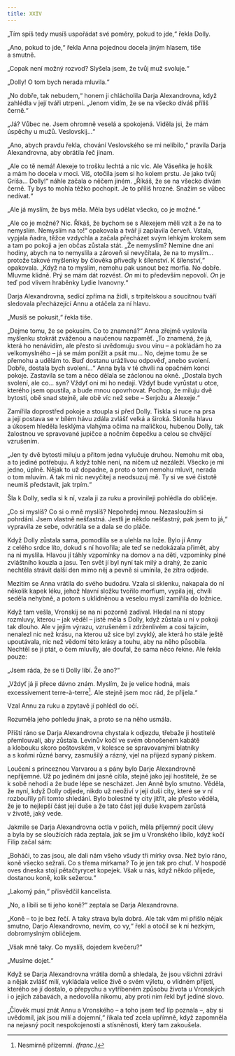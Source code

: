 ```yaml
---
title: XXIV
---
```


„Tím spíš tedy musíš uspořádat své poměry, pokud to jde,“ řekla Dolly.

„Ano, pokud to jde,“ řekla Anna pojednou docela jiným hlasem, tiše a smutně.

„Copak není možný rozvod? Slyšela jsem, že tvůj muž svoluje.“

„Dolly! O tom bych nerada mluvila.“

„No dobře, tak nebudem,“ honem ji chlácholila Darja Alexandrovna, když zahlédla v její tváři utrpení. „Jenom vidím, že se na všecko díváš příliš černě.“

„Já? Vůbec ne. Jsem ohromně veselá a spokojená. Viděla jsi, že mám úspěchy u mužů. Veslovskij…“

„Ano, abych pravdu řekla, chování Veslovského se mi nelíbilo,“ pravila Darja Alexandrovna, aby obrátila řeč jinam.

„Ale co tě nemá! Alexeje to trošku lechtá a nic víc. Ale Váseňka je hošík a mám ho docela v moci. Víš, otočila jsem si ho kolem prstu. Je jako tvůj Gríša… Dolly!“ náhle začala o něčem jiném. „Říkáš, že se na všecko dívám černě. Ty bys to mohla těžko pochopit. Je to příliš hrozné. Snažím se vůbec nedívat.“

„Ale já myslím, že bys měla. Měla bys udělat všecko, co je možné.“

„Ale co je možné? Nic. Říkáš, že bychom se s Alexejem měli vzít a že na to nemyslím. Nemyslím na to!“ opakovala a tvář jí zaplavila červeň. Vstala, vypjala ňadra, těžce vzdychla a začala přecházet svým lehkým krokem sem a tam po pokoji a jen občas zůstala stát. „Že nemyslím? Nemine dne ani hodiny, abych na to nemyslila a zároveň si nevyčítala, že na to myslím… protože takové myšlenky by člověka přivedly k šílenství. K šílenství,“ opakovala. „Když na to myslím, nemohu pak usnout bez morfia. No dobře. Mluvme klidně. Prý se mám dát rozvést. _On_ mi to především nepovolí. _On_ je teď pod vlivem hraběnky Lydie Ivanovny.“

Darja Alexandrovna, sedící zpříma na židli, s trpitelskou a soucitnou tváří sledovala přecházející Annu a otáčela za ní hlavu.

„Musíš se pokusit,“ řekla tiše.

„Dejme tomu, že se pokusím. Co to znamená?“ Anna zřejmě vyslovila myšlenku stokrát zváženou a naučenou nazpaměť. „To znamená, že já, která ho nenávidím, ale přesto si uvědomuju svou vinu – a pokládám ho za velkomyslného – já se mám ponížit a psát mu… No, dejme tomu že se přemohu a udělám to. Buď dostanu urážlivou odpověď, anebo svolení. Dobře, dostala bych svolení…“ Anna byla v té chvíli na opačném konci pokoje. Zastavila se tam a něco dělala se záclonou na okně. „Dostala bych svolení, ale co… syn? Vždyť oni mi ho nedají. Vždyť bude vyrůstat u otce, kterého jsem opustila, a bude mnou opovrhovat. Pochop, že miluju dvě bytosti, obě snad stejně, ale obě víc než sebe – Serjožu a Alexeje.“

Zamířila doprostřed pokoje a stoupla si před Dolly. Tiskla si ruce na prsa a její postava se v bílém hávu zdála zvlášť velká a široká. Sklonila hlavu a úkosem hleděla lesklýma vlahýma očima na maličkou, hubenou Dolly, tak žalostnou ve spravované jupičce a nočním čepečku a celou se chvějící vzrušením.

„Jen ty dvě bytosti miluju a přitom jedna vylučuje druhou. Nemohu mít oba, a to jediné potřebuju. A když tohle není, na ničem už nezáleží. Všecko je mi jedno, úplně. Nějak to už dopadne, a proto o tom nemohu mluvit, nerada o tom mluvím. A tak mi nic nevyčítej a neodsuzuj mě. Ty si ve své čistotě neumíš představit, jak trpím.“

Šla k Dolly, sedla si k ní, vzala ji za ruku a provinileji pohlédla do obličeje.

„Co si myslíš? Co si o mně myslíš? Nepohrdej mnou. Nezasloužím si pohrdání. Jsem vlastně nešťastná. Jestli je někdo nešťastný, pak jsem to já,“ vypravila ze sebe, odvrátila se a dala se do pláče.

Když Dolly zůstala sama, pomodlila se a ulehla na lože. Bylo jí Anny z celého srdce líto, dokud s ní hovořila; ale teď se nedokázala přimět, aby na ni myslila. Hlavou jí táhly vzpomínky na domov a na děti, vzpomínky plné zvláštního kouzla a jasu. Ten svět jí byl nyní tak milý a drahý, že zanic nechtěla strávit další den mimo něj a pevně si umínila, že zítra odjede.

Mezitím se Anna vrátila do svého budoáru. Vzala si sklenku, nakapala do ní několik kapek léku, jehož hlavní složku tvořilo morfium, vypila jej, chvíli seděla nehybně, a potom s uklidněnou a veselou myslí zamířila do ložnice.

Když tam vešla, Vronskij se na ni pozorně zadíval. Hledal na ní stopy rozmluvy, kterou – jak věděl – jistě měla s Dolly, když zůstala u ní v pokoji tak dlouho. Ale v jejím výrazu, vzrušeném i zdrženlivém a cosi tajícím, nenalezl nic než krásu, na kterou už sice byl zvyklý, ale která ho stále ještě upoutávala, nic než vědomí této krásy a touhu, aby na něho působila. Nechtěl se jí ptát, o čem mluvily, ale doufal, že sama něco řekne. Ale řekla pouze:

„Jsem ráda, že se ti Dolly líbí. Že ano?“

„Vždyť já ji přece dávno znám. Myslím, že je velice hodná, mais excessivement terre-à-terre[^38]. Ale stejně jsem moc rád, že přijela.“

Vzal Annu za ruku a zpytavě jí pohlédl do očí.

Rozuměla jeho pohledu jinak, a proto se na něho usmála.

  

Příští ráno se Darja Alexandrovna chystala k odjezdu, třebaže ji hostitelé přemlouvali, aby zůstala. Levinův kočí ve svém obnošeném kabátě a klobouku skoro poštovském, v kolesce se spravovanými blatníky a s koňmi různé barvy, zasmušilý a rázný, vjel na příjezd sypaný pískem.

Loučení s princeznou Varvarou a s pány bylo Darje Alexandrovně nepříjemné. Už po jediném dni jasně cítila, stejně jako její hostitelé, že se k sobě nehodí a že bude lépe se nescházet. Jen Anně bylo smutno. Věděla, že nyní, když Dolly odjede, nikdo už neoživí v její duši city, které se v ní rozbouřily při tomto shledání. Bylo bolestné ty city jitřit, ale přesto věděla, že je to nejlepší část její duše a že tato část její duše kvapem zarůstá v životě, jaký vede.

Jakmile se Darja Alexandrovna octla v polích, měla příjemný pocit úlevy a byla by se sloužících ráda zeptala, jak se jim u Vronského líbilo, když kočí Filip začal sám:

„Boháči, to zas jsou, ale dali nám všeho všudy tři mírky ovsa. Než bylo ráno, koně všecko sežrali. Co s třema mírkama? To je jen tak pro chuť. V hospodě oves dneska stojí pětačtyrycet kopejek. Však u nás, když někdo přijede, dostanou koně, kolik sežerou.“

„Lakomý pán,“ přisvědčil kancelista.

„No, a líbili se ti jeho koně?“ zeptala se Darja Alexandrovna.

„Koně – to je bez řečí. A taky strava byla dobrá. Ale tak vám mi přišlo nějak smutno, Darjo Alexandrovno, nevím, co vy,“ řekl a otočil se k ní hezkým, dobromyslným obličejem.

„Však mně taky. Co myslíš, dojedem kvečeru?“

„Musíme dojet.“

Když se Darja Alexandrovna vrátila domů a shledala, že jsou všichni zdrávi a nějak zvlášť milí, vykládala velice živě o svém výletu, o vlídném přijetí, kterého se jí dostalo, o přepychu a vytříbeném způsobu života u Vronských i o jejich zábavách, a nedovolila nikomu, aby proti nim řekl byť jediné slovo.

„Člověk musí znát Annu a Vronského – a toho jsem teď líp poznala –, aby si uvědomil, jak jsou milí a dojemní,“ říkala teď zcela upřímně, když zapomněla na nejasný pocit nespokojenosti a stísněnosti, který tam zakoušela.

  

[^38]: Nesmírně přízemní. _(franc.)_
